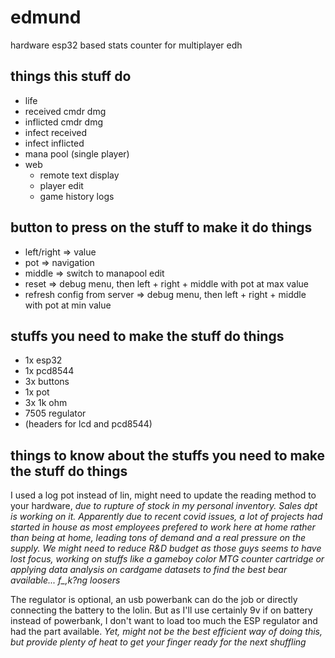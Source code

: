 # edmund
hardware esp32 based stats counter for multiplayer edh

## things this stuff do

- life
- received cmdr dmg
- inflicted cmdr dmg
- infect received
- infect inflicted
- mana pool (single player)
- web
  - remote text display
  - player edit
  - game history logs

## button to press on the stuff to make it do things

- left/right => value
- pot => navigation
- middle => switch to manapool edit
- reset => debug menu, then left + right + middle with pot at max value
- refresh config from server => debug menu, then left + right + middle with pot at min value

## stuffs you need to make the stuff do things

- 1x esp32
- 1x pcd8544 
- 3x buttons
- 1x pot 
- 3x 1k ohm
- 7505 regulator
- (headers for lcd and pcd8544)

## things to know about the stuffs you need to make the stuff do things

I used a log pot instead of lin, might need to update the reading method to your hardware, *due to rupture of stock in my personal inventory. Sales dpt is working on it. Apparently due to recent covid issues, a lot of projects had started in house as most employees prefered to work here at home rather than being at home, leading tons of demand and a real pressure on the supply. We might need to reduce R&D budget as those guys seems to have lost focus, working on stuffs like a gameboy color MTG counter cartridge or applying data analysis on cardgame datasets to find the best bear available... f_,k?ng loosers*

The regulator is optional, an usb powerbank can do the job or directly connecting the battery to the lolin. But as I'll use certainly 9v if on battery instead of powerbank, I don't want to load too much the ESP regulator and had the part available. *Yet, might not be the best efficient way of doing this, but provide plenty of heat to get your finger ready for the next shuffling*
